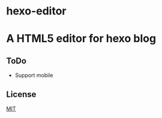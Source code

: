 # hexo-editor
# A HTML5 editor for hexo blog

ToDo
----
* Support mobile

License
----
[MIT](http://opensource.org/licenses/MIT)
